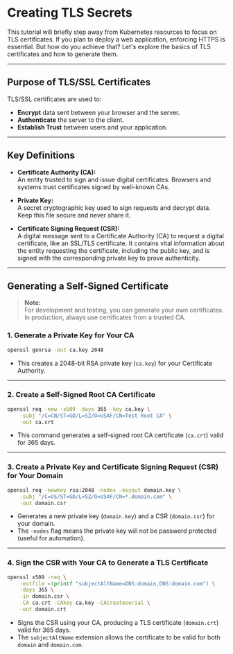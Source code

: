 # Creating TLS Secrets

This tutorial will briefly step away from Kubernetes resources to focus on TLS certificates. If you plan to deploy a web application, enforcing HTTPS is essential. But how do you achieve that? Let's explore the basics of TLS certificates and how to generate them.

---

## Purpose of TLS/SSL Certificates

TLS/SSL certificates are used to:

- **Encrypt** data sent between your browser and the server.
- **Authenticate** the server to the client.
- **Establish Trust** between users and your application.

---

## Key Definitions
- **Certificate Authority (CA):**  
    An entity trusted to sign and issue digital certificates. Browsers and systems trust certificates signed by well-known CAs.

- **Private Key:**  
    A secret cryptographic key used to sign requests and decrypt data. Keep this file secure and never share it.

- **Certificate Signing Request (CSR):**  
    A digital message sent to a Certificate Authority (CA) to request a digital certificate, like an SSL/TLS certificate. It contains vital information about the entity requesting the certificate, including the public key, and is signed with the corresponding private key to prove authenticity.

---

## Generating a Self-Signed Certificate

> **Note:**  
> For development and testing, you can generate your own certificates. In production, always use certificates from a trusted CA.

### 1. Generate a Private Key for Your CA

```sh
openssl genrsa -out ca.key 2048
```
- This creates a 2048-bit RSA private key (`ca.key`) for your Certificate Authority.

---

### 2. Create a Self-Signed Root CA Certificate

```sh
openssl req -new -x509 -days 365 -key ca.key \
    -subj "/C=CN/ST=GD/L=SZ/O=USAF/CN=Test Root CA" \
    -out ca.crt
```
- This command generates a self-signed root CA certificate (`ca.crt`) valid for 365 days.

---

### 3. Create a Private Key and Certificate Signing Request (CSR) for Your Domain

```sh
openssl req -newkey rsa:2048 -nodes -keyout domain.key \
    -subj "/C=US/ST=GD/L=SZ/O=USAF/CN=*.domain.com" \
    -out domain.csr
```
- Generates a new private key (`domain.key`) and a CSR (`domain.csr`) for your domain.
- The `-nodes` flag means the private key will not be password protected (useful for automation).

---

### 4. Sign the CSR with Your CA to Generate a TLS Certificate

```sh
openssl x509 -req \
    -extfile <(printf "subjectAltName=DNS:domain,DNS:domain.com") \
    -days 365 \
    -in domain.csr \
    -CA ca.crt -CAkey ca.key -CAcreateserial \
    -out domain.crt
```
- Signs the CSR using your CA, producing a TLS certificate (`domain.crt`) valid for 365 days.
- The `subjectAltName` extension allows the certificate to be valid for both `domain` and `domain.com`.
